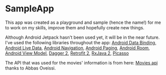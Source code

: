 # SampleApp
This app was created as a playground and sample (hence the name!) for me to work on my skills, improve them and hopefully create new things.

Although Android Jetpack hasn't been used yet, it will be in the near future. I've used the following libraries throughout the app:
[Android Data Binding](https://developer.android.com/topic/libraries/data-binding/), 
[Android Live Data](https://developer.android.com/topic/libraries/architecture/livedata), 
[Android Navigation](https://developer.android.com/topic/libraries/architecture/navigation.html), 
[Android Paging](https://developer.android.com/topic/libraries/architecture/paging/), 
[Android Room](https://developer.android.com/topic/libraries/architecture/room), 
[Android View Model](https://developer.android.com/topic/libraries/architecture/viewmodel), 
[Dagger 2](https://github.com/google/dagger), 
[Retrofit 2](https://github.com/square/retrofit), 
[RxJava 2](https://github.com/ReactiveX/RxJava), 
[Picasso](https://github.com/square/picasso)

The API that was used for the movies' information is from here: [Movies api](http://moviesapi.ir/) thanks to Abbas Oveissi.
